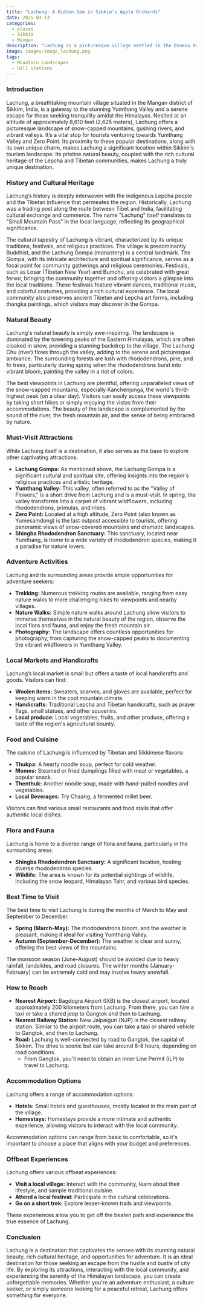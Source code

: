 ```yaml
---
title: "Lachung: A Hidden Gem in Sikkim's Apple Orchards"
date: 2025-03-13
categories:
  - places
  - Sikkim
  - Mangan
description: "Lachung is a picturesque village nestled in the Dzukou Valley of Sikkim, famous for its vibrant apple orchards. It offers a serene escape surrounded by lush greenery and breathtaking mountain views, making it a perfect destination for nature lovers and adventure enthusiasts alike."
image: images/image_lachung.png
tags: 
  - Mountain Landscapes
  - Hill Stations
---
```



### **Introduction**

Lachung, a breathtaking mountain village situated in the Mangan district of Sikkim, India, is a gateway to the stunning Yumthang Valley and a serene escape for those seeking tranquility amidst the Himalayas. Nestled at an altitude of approximately 8,610 feet (2,625 meters), Lachung offers a picturesque landscape of snow-capped mountains, gushing rivers, and vibrant valleys. It’s a vital stop for tourists venturing towards Yumthang Valley and Zero Point. Its proximity to these popular destinations, along with its own unique charm, makes Lachung a significant location within Sikkim's tourism landscape. Its pristine natural beauty, coupled with the rich cultural heritage of the Lepcha and Tibetan communities, makes Lachung a truly unique destination.

### **History and Cultural Heritage**

Lachung’s history is deeply interwoven with the indigenous Lepcha people and the Tibetan influence that permeates the region. Historically, Lachung was a trading post along the route between Tibet and India, facilitating cultural exchange and commerce. The name "Lachung" itself translates to "Small Mountain Pass" in the local language, reflecting its geographical significance.

The cultural tapestry of Lachung is vibrant, characterized by its unique traditions, festivals, and religious practices. The village is predominantly Buddhist, and the Lachung Gompa (monastery) is a central landmark. The Gompa, with its intricate architecture and spiritual significance, serves as a focal point for community gatherings and religious ceremonies.  Festivals, such as Losar (Tibetan New Year) and Bumchu, are celebrated with great fervor, bringing the community together and offering visitors a glimpse into the local traditions. These festivals feature vibrant dances, traditional music, and colorful costumes, providing a rich cultural experience. The local community also preserves ancient Tibetan and Lepcha art forms, including thangka paintings, which visitors may discover in the Gompa.

### **Natural Beauty**

Lachung's natural beauty is simply awe-inspiring. The landscape is dominated by the towering peaks of the Eastern Himalayas, which are often cloaked in snow, providing a stunning backdrop to the village. The Lachung Chu (river) flows through the valley, adding to the serene and picturesque ambiance.  The surrounding forests are lush with rhododendrons, pine, and fir trees, particularly during spring when the rhododendrons burst into vibrant bloom, painting the valley in a riot of colors.

The best viewpoints in Lachung are plentiful, offering unparalleled views of the snow-capped mountains, especially Kanchenjunga, the world's third-highest peak (on a clear day). Visitors can easily access these viewpoints by taking short hikes or simply enjoying the vistas from their accommodations. The beauty of the landscape is complemented by the sound of the river, the fresh mountain air, and the sense of being embraced by nature.

### **Must-Visit Attractions**

While Lachung itself is a destination, it also serves as the base to explore other captivating attractions.

*   **Lachung Gompa:** As mentioned above, the Lachung Gompa is a significant cultural and spiritual site, offering insights into the region's religious practices and artistic heritage.
*   **Yumthang Valley:** This valley, often referred to as the "Valley of Flowers," is a short drive from Lachung and is a must-visit. In spring, the valley transforms into a carpet of vibrant wildflowers, including rhododendrons, primulas, and irises. 
*   **Zero Point:** Located at a high altitude, Zero Point (also known as Yumesamdong) is the last outpost accessible to tourists, offering panoramic views of snow-covered mountains and dramatic landscapes.
*   **Shingba Rhododendron Sanctuary:** This sanctuary, located near Yumthang, is home to a wide variety of rhododendron species, making it a paradise for nature lovers.

### **Adventure Activities**

Lachung and its surrounding areas provide ample opportunities for adventure seekers:

*   **Trekking:** Numerous trekking routes are available, ranging from easy nature walks to more challenging hikes to viewpoints and nearby villages.
*   **Nature Walks:** Simple nature walks around Lachung allow visitors to immerse themselves in the natural beauty of the region, observe the local flora and fauna, and enjoy the fresh mountain air.
*   **Photography:** The landscape offers countless opportunities for photography, from capturing the snow-capped peaks to documenting the vibrant wildflowers in Yumthang Valley.

### **Local Markets and Handicrafts**

Lachung’s local market is small but offers a taste of local handicrafts and goods. Visitors can find:

*   **Woolen items:** Sweaters, scarves, and gloves are available, perfect for keeping warm in the cool mountain climate.
*   **Handicrafts:** Traditional Lepcha and Tibetan handicrafts, such as prayer flags, small statues, and other souvenirs.
*   **Local produce:** Local vegetables, fruits, and other produce, offering a taste of the region's agricultural bounty.



### **Food and Cuisine**

The cuisine of Lachung is influenced by Tibetan and Sikkimese flavors:

*   **Thukpa:** A hearty noodle soup, perfect for cold weather.
*   **Momos:** Steamed or fried dumplings filled with meat or vegetables, a popular snack.
*   **Thenthuk:** Another noodle soup, made with hand-pulled noodles and vegetables.
*   **Local Beverages:** Try Chaang, a fermented millet beer.

Visitors can find various small restaurants and food stalls that offer authentic local dishes.

### **Flora and Fauna**

Lachung is home to a diverse range of flora and fauna, particularly in the surrounding areas.

*   **Shingba Rhododendron Sanctuary:** A significant location, hosting diverse rhododendron species.
*   **Wildlife:** The area is known for its potential sightings of wildlife, including the snow leopard, Himalayan Tahr, and various bird species.

### **Best Time to Visit**

The best time to visit Lachung is during the months of March to May and September to December.

*   **Spring (March-May):** The rhododendrons bloom, and the weather is pleasant, making it ideal for visiting Yumthang Valley.
*   **Autumn (September-December):** The weather is clear and sunny, offering the best views of the mountains.

The monsoon season (June-August) should be avoided due to heavy rainfall, landslides, and road closures. The winter months (January-February) can be extremely cold and may involve heavy snowfall.

### **How to Reach**

*   **Nearest Airport:** Bagdogra Airport (IXB) is the closest airport, located approximately 200 kilometers from Lachung. From there, you can hire a taxi or take a shared jeep to Gangtok and then to Lachung.
*   **Nearest Railway Station:** New Jalpaiguri (NJP) is the closest railway station. Similar to the airport route, you can take a taxi or shared vehicle to Gangtok, and then to Lachung.
*   **Road:** Lachung is well-connected by road to Gangtok, the capital of Sikkim. The drive is scenic but can take around 6-8 hours, depending on road conditions.
    *   From Gangtok, you'll need to obtain an Inner Line Permit (ILP) to travel to Lachung.

### **Accommodation Options**

Lachung offers a range of accommodation options:

*   **Hotels:** Small hotels and guesthouses, mostly located in the main part of the village.
*   **Homestays:** Homestays provide a more intimate and authentic experience, allowing visitors to interact with the local community. 

Accommodation options can range from basic to comfortable, so it's important to choose a place that aligns with your budget and preferences.

### **Offbeat Experiences**

Lachung offers various offbeat experiences:

*   **Visit a local village:** Interact with the community, learn about their lifestyle, and sample traditional cuisine.
*   **Attend a local festival:** Participate in the cultural celebrations.
*   **Go on a short trek:** Explore lesser-known trails and viewpoints.

These experiences allow you to get off the beaten path and experience the true essence of Lachung.

### **Conclusion**

Lachung is a destination that captivates the senses with its stunning natural beauty, rich cultural heritage, and opportunities for adventure. It is an ideal destination for those seeking an escape from the hustle and bustle of city life. By exploring its attractions, interacting with the local community, and experiencing the serenity of the Himalayan landscape, you can create unforgettable memories. Whether you're an adventure enthusiast, a culture seeker, or simply someone looking for a peaceful retreat, Lachung offers something for everyone.


